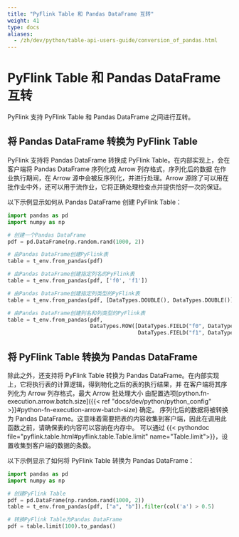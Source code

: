 ```yaml
---
title: "PyFlink Table 和 Pandas DataFrame 互转"
weight: 41
type: docs
aliases:
  - /zh/dev/python/table-api-users-guide/conversion_of_pandas.html
---
```

<!--
Licensed to the Apache Software Foundation (ASF) under one
or more contributor license agreements.  See the NOTICE file
distributed with this work for additional information
regarding copyright ownership.  The ASF licenses this file
to you under the Apache License, Version 2.0 (the
"License"); you may not use this file except in compliance
with the License.  You may obtain a copy of the License at

  http://www.apache.org/licenses/LICENSE-2.0

Unless required by applicable law or agreed to in writing,
software distributed under the License is distributed on an
"AS IS" BASIS, WITHOUT WARRANTIES OR CONDITIONS OF ANY
KIND, either express or implied.  See the License for the
specific language governing permissions and limitations
under the License.
-->

# PyFlink Table 和 Pandas DataFrame 互转

PyFlink 支持 PyFlink Table 和 Pandas DataFrame 之间进行互转。

## 将 Pandas DataFrame 转换为 PyFlink Table

PyFlink 支持将 Pandas DataFrame 转换成 PyFlink Table。在内部实现上，会在客户端将 Pandas DataFrame 序列化成 Arrow 列存格式，序列化后的数据
在作业执行期间，在 Arrow 源中会被反序列化，并进行处理。Arrow 源除了可以用在批作业中外，还可以用于流作业，它将正确处理检查点并提供恰好一次的保证。

以下示例显示如何从 Pandas DataFrame 创建 PyFlink Table：

```python
import pandas as pd
import numpy as np

# 创建一个Pandas DataFrame
pdf = pd.DataFrame(np.random.rand(1000, 2))

# 由Pandas DataFrame创建PyFlink表
table = t_env.from_pandas(pdf)

# 由Pandas DataFrame创建指定列名的PyFlink表
table = t_env.from_pandas(pdf, ['f0', 'f1'])

# 由Pandas DataFrame创建指定列类型的PyFlink表
table = t_env.from_pandas(pdf, [DataTypes.DOUBLE(), DataTypes.DOUBLE()])

# 由Pandas DataFrame创建列名和列类型的PyFlink表
table = t_env.from_pandas(pdf,
                          DataTypes.ROW([DataTypes.FIELD("f0", DataTypes.DOUBLE()),
                                         DataTypes.FIELD("f1", DataTypes.DOUBLE())])
```

## 将 PyFlink Table 转换为 Pandas DataFrame

除此之外，还支持将 PyFlink Table 转换为 Pandas DataFrame。在内部实现上，它将执行表的计算逻辑，得到物化之后的表的执行结果，并
在客户端将其序列化为 Arrow 列存格式，最大 Arrow 批处理大小
由配置选项[python.fn-execution.arrow.batch.size]({{< ref "docs/dev/python/python_config" >}}#python-fn-execution-arrow-batch-size) 确定。
序列化后的数据将被转换为 Pandas DataFrame。这意味着需要把表的内容收集到客户端，因此在调用此函数之前，请确保表的内容可以容纳在内存中。
可以通过 {{< pythondoc file="pyflink.table.html#pyflink.table.Table.limit" name="Table.limit">}}，设置收集到客户端的数据的条数。

以下示例显示了如何将 PyFlink Table 转换为 Pandas DataFrame：

```python
import pandas as pd
import numpy as np

# 创建PyFlink Table
pdf = pd.DataFrame(np.random.rand(1000, 2))
table = t_env.from_pandas(pdf, ["a", "b"]).filter(col('a') > 0.5)

# 转换PyFlink Table为Pandas DataFrame
pdf = table.limit(100).to_pandas()
```
